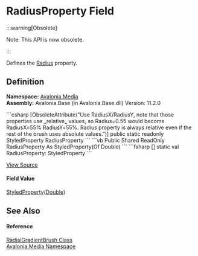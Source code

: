 # RadiusProperty Field
<span>
:::warning[Obsolete]

Note: This API is now obsolete.

:::

</span>

Defines the <a href="P_Avalonia_Media_RadialGradientBrush_Radius">Radius</a> property.



## Definition
**Namespace:** <a href="N_Avalonia_Media">Avalonia.Media</a>  
**Assembly:** Avalonia.Base (in Avalonia.Base.dll) Version: 11.2.0

<Tabs groupId="api-code-preview">
<TabItem value="csharp" label="C#">
```csharp
[ObsoleteAttribute("Use RadiusX/RadiusY, note that those properties use _relative_ values, so Radius=0.55 would become RadiusX=55% RadiusY=55%. Radius property is always relative even if the rest of the brush uses absolute values.")]
public static readonly StyledProperty<double> RadiusProperty
```
</TabItem>
<TabItem value="vb" label="VB">
```vb
<ObsoleteAttribute("Use RadiusX/RadiusY, note that those properties use _relative_ values, so Radius=0.55 would become RadiusX=55% RadiusY=55%. Radius property is always relative even if the rest of the brush uses absolute values.")>
Public Shared ReadOnly RadiusProperty As StyledProperty(Of Double)
```
</TabItem>
<TabItem value="fsharp" label="F#">
```fsharp
[<ObsoleteAttribute("Use RadiusX/RadiusY, note that those properties use _relative_ values, so Radius=0.55 would become RadiusX=55% RadiusY=55%. Radius property is always relative even if the rest of the brush uses absolute values.")>]
static val RadiusProperty: StyledProperty<float>
```
</TabItem>
</Tabs>



<a href="https://github.com/AvaloniaUI/Avalonia/tree/master/src/Avalonia.Base/Media/RadialGradientBrush.cs" title="View the source code">View Source</a>



#### Field Value
<a href="T_Avalonia_StyledProperty_1">StyledProperty</a>(<a href="https://learn.microsoft.com/dotnet/api/system.double" target="_blank" rel="noopener noreferrer">Double</a>)

## See Also


#### Reference
<a href="T_Avalonia_Media_RadialGradientBrush">RadialGradientBrush Class</a>  
<a href="N_Avalonia_Media">Avalonia.Media Namespace</a>  
